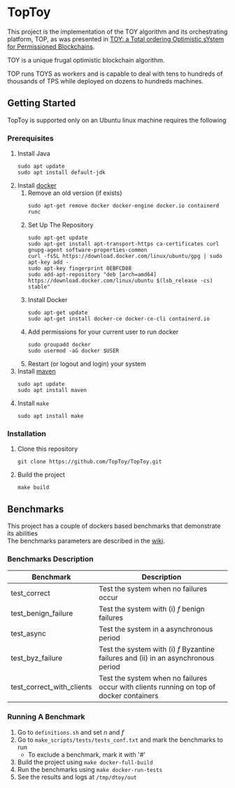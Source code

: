 # TopToy
This project is the implementation of the TOY algorithm and its orchestrating platform, TOP, as was presented in [TOY: a Total ordering Optimistic sYstem for Permissioned Blockchains](https://arxiv.org/abs/1901.03279).

TOY is a unique frugal optimistic blockchain algorithm.

TOP runs TOYS as workers and is capable to deal with tens to hundreds of thousands of TPS while deployed on dozens to hundreds machines.

## Getting Started
TopToy is supported only on an Ubuntu linux machine requires the following

### Prerequisites
1. Install Java
    ```
    sudo apt update
    sudo apt install default-jdk
    ```
1. Install [docker](https://docs.docker.com/install/linux/docker-ce/ubuntu/)
    1. Remove an old version (if exists)
        ```
        sudo apt-get remove docker docker-engine docker.io containerd runc
        ```
    1. Set Up The Repository
        ```
        sudo apt-get update
        sudo apt-get install apt-transport-https ca-certificates curl gnupg-agent software-properties-common
        curl -fsSL https://download.docker.com/linux/ubuntu/gpg | sudo apt-key add -
        sudo apt-key fingerprint 0EBFCD88
        sudo add-apt-repository "deb [arch=amd64] https://download.docker.com/linux/ubuntu $(lsb_release -cs) stable"
        ```
    1. Install Docker
        ```
        sudo apt-get update
        sudo apt-get install docker-ce docker-ce-cli containerd.io
        ```
    1. Add permissions for your current user to run docker
        ```
        sudo groupadd docker
        sudo usermod -aG docker $USER
        ```
    1. Restart (or logout and login) your system
1. Install [maven](https://maven.apache.org/install.html)
    ```
    sudo apt update
    sudo apt install maven
    ```
1. Install `make`
    ```
    sudo apt install make
    ```
### Installation
1. Clone this repository
    ```
    git clone https://github.com/TopToy/TopToy.git
    ```
1. Build the project
    ```
    make build
    ```

## Benchmarks
This project has a couple of dockers based benchmarks that demonstrate its abilities<br>
The benchmarks parameters are described in the [wiki]().

### Benchmarks Description

Benchmark | Description
----------|-------------
test_correct | Test the system when no failures occur
test_benign_failure | Test the system with (i) _f_ benign failures 
test_async | Test the system in a asynchronous period
test_byz_failure | Test the system with (i) _f_ Byzantine failures and (ii) in an asynchronous period
test_correct_with_clients | Test the system when no failures occur with clients running on top of docker containers

### Running A Benchmark
1. Go to `definitions.sh` and set _n_ and _f_
1. Go to `make_scripts/tests/tests_conf.txt` and mark the benchmarks to run
    * To exclude a benchmark, mark it with '_#_'
1. Build the project using `make docker-full-build`
1. Run the benchmarks using `make docker-run-tests`
1. See the results and logs at `/tmp/dtoy/out`


